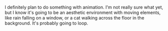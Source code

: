 I definitely plan to do something with animation. I'm not really sure what yet,
but I know it's going to be an aesthetic environment with moving elements,
like rain falling on a window, or a cat walking across the floor in the background.
It's probably going to loop. 
